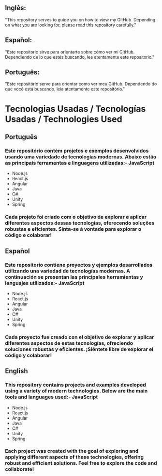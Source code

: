 ## Inglês:
"This repository serves to guide you on how to view my GitHub. Depending on what you are looking for, please read this repository carefully."

## Español:
"Este repositorio sirve para orientarte sobre cómo ver mi GitHub. Dependiendo de lo que estés buscando, lee atentamente este repositorio."

## Português:
"Este repositório serve para orientar como ver meu GitHub. Dependendo do que você está buscando, leia atentamente este repositório."

# Tecnologias Usadas / Tecnologías Usadas / Technologies Used

## Português

### Este repositório contém projetos e exemplos desenvolvidos usando uma variedade de tecnologias modernas. Abaixo estão as principais ferramentas e linguagens utilizadas:- JavaScript
- Node.js
- React.js
- Angular
- Java
- C#
- Unity
- Spring

### Cada projeto foi criado com o objetivo de explorar e aplicar diferentes aspectos dessas tecnologias, oferecendo soluções robustas e eficientes. Sinta-se à vontade para explorar o código e colaborar!

## Español
### Este repositorio contiene proyectos y ejemplos desarrollados utilizando una variedad de tecnologías modernas. A continuación se presentan las principales herramientas y lenguajes utilizados:- JavaScript
- Node.js
- React.js
- Angular
- Java
- C#
- Unity
- Spring

### Cada proyecto fue creado con el objetivo de explorar y aplicar diferentes aspectos de estas tecnologías, ofreciendo soluciones robustas y eficientes. ¡Siéntete libre de explorar el código y colaborar!

## English
### This repository contains projects and examples developed using a variety of modern technologies. Below are the main tools and languages used:- JavaScript
- Node.js
- React.js
- Angular
- Java
- C#
- Unity
- Spring

### Each project was created with the goal of exploring and applying different aspects of these technologies, offering robust and efficient solutions. Feel free to explore the code and collaborate!
